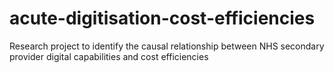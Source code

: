 # acute-digitisation-cost-efficiencies
Research project to identify the causal relationship between NHS secondary provider digital capabilities and cost efficiencies

